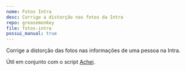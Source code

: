 ```yaml
---
nome: Fotos Intra
desc: Corrige a distorção nas fotos da Intra
repo: greasemonkey
file: fotos-intra
possui_manual: true
---
```


Corrige a distorção das fotos nas informações de uma pessoa na Intra.

Útil em conjunto com o script [Achei](/scripts/achei.html).
